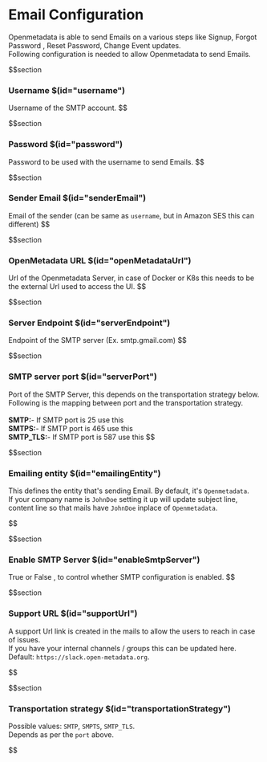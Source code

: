 # Email Configuration

Openmetadata is able to send Emails on a various steps like Signup, Forgot Password , Reset Password, Change Event updates.
<br/>
Following configuration is needed to allow Openmetadata to send Emails.

$$section

### Username $(id="username")

Username of the SMTP account.
$$

$$section

### Password $(id="password")

Password to be used with the username to send Emails.
$$

$$section

### Sender Email $(id="senderEmail")

Email of the sender (can be same as `username`, but in Amazon SES this can different)
$$

$$section

### OpenMetadata URL $(id="openMetadataUrl")

Url of the Openmetadata Server, in case of Docker or K8s this needs to be the external Url used to access the UI.
$$

$$section

### Server Endpoint $(id="serverEndpoint")

Endpoint of the SMTP server (Ex. smtp.gmail.com)
$$

$$section

### SMTP server port $(id="serverPort")

Port of the SMTP Server, this depends on the transportation strategy below.
Following is the mapping between port and the transportation strategy.
<br/>
<br/>
**SMTP:**- If SMTP port is 25 use this
<br/>
**SMTPS:**- If SMTP port is 465 use this
<br/>
**SMTP_TLS:**- If SMTP port is 587 use this
$$

$$section

### Emailing entity $(id="emailingEntity")

This defines the entity that's sending Email. By default, it's `Openmetadata`.
<br/>
If your company name is `JohnDoe` setting it up will update subject line, content line so that mails have `JohnDoe` inplace of `Openmetadata`.

$$

$$section

### Enable SMTP Server $(id="enableSmtpServer")

True or False , to control whether SMTP configuration is enabled.
$$

$$section

### Support URL $(id="supportUrl")

A support Url link is created in the mails to allow the users to reach in case of issues.
<br/>
If you have your internal channels / groups this can be updated here.
<br/>
Default: `https://slack.open-metadata.org`.

$$

$$section

### Transportation strategy $(id="transportationStrategy")

Possible values: `SMTP`, `SMPTS`, `SMTP_TLS`. <br/> Depends as per the `port` above.

$$
